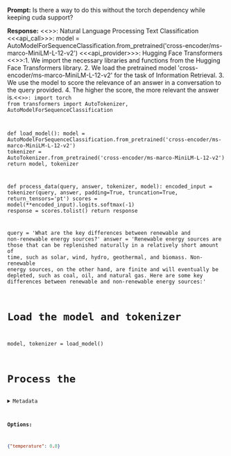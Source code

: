**Prompt:**
Is there a way to do this without the torch dependency while keeping cuda support?

**Response:**
<<<domain>>>: Natural Language Processing Text Classification
<<<api_call>>>: model = AutoModelForSequenceClassification.from_pretrained('cross-encoder/ms-marco-MiniLM-L-12-v2')
<<<api_provider>>>: Hugging Face Transformers
<<<explanation>>>:1. We import the necessary libraries and functions from the Hugging Face Transformers library.
2. We load the pretrained model 'cross-encoder/ms-marco-MiniLM-L-12-v2' for the task of Information Retrieval.
3. We use the model to score the relevance of an answer in a conversation to the query provided.
4. The higher the score, the more relevant the answer is.<<<code>>>:
import torch
from transformers import AutoTokenizer, AutoModelForSequenceClassification

def load_model():
    model = AutoModelForSequenceClassification.from_pretrained('cross-encoder/ms-marco-MiniLM-L-12-v2')
    tokenizer = AutoTokenizer.from_pretrained('cross-encoder/ms-marco-MiniLM-L-12-v2')
    return model, tokenizer

def process_data(query, answer, tokenizer, model):
    encoded_input = tokenizer(query, answer, padding=True, truncation=True, return_tensors='pt')
    scores = model(**encoded_input).logits.softmax(-1)
    response = scores.tolist()
    return response

query = 'What are the key differences between renewable and non-renewable energy sources?'
answer = 'Renewable energy sources are those that can be replenished naturally in a relatively short amount of time, such as solar, wind, hydro, geothermal, and biomass. Non-renewable energy sources, on the other hand, are finite and will eventually be depleted, such as coal, oil, and natural gas. Here are some key differences between renewable and non-renewable energy sources:'

# Load the model and tokenizer
model, tokenizer = load_model()

# Process the

<details><summary>Metadata</summary>

- Duration: 22492 ms
- Datetime: 2024-01-10T20:13:03.005360
- Model: gorilla-7b-hf-v1

</details>

**Options:**
```json
{"temperature": 0.8}
```


